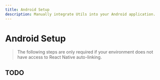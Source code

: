 ```yaml
---
title: Android Setup
description: Manually integrate Utils into your Android application. 
---
```


# Android Setup

> The following steps are only required if your environment does not have access to React Native
auto-linking. 

## TODO
